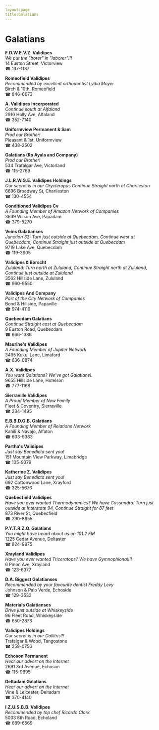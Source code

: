 ```yaml
---
layout:page
title:Galatians
---
```

# Galatians

**F.D.W.E.V.Z. Validipes**  
_We put the "borer" in "laborer"!!!_  
14 Euston Street, Victorview  
☎ 137-1137



**Romeofield Validipes**  
_Recommended by excellent orthodontist Lydia Moyer_  
Birch & 10th, Romeofield  
☎ 846-6673



**A. Validipes Incorporated**  
_Continue south at Alfaland_  
2910 Holly Ave, Alfaland  
☎ 352-7140



**Uniformview Permanent & Sam**  
_Prod our Brother!_  
Pleasant & 1st, Uniformview  
☎ 438-2502



**Galatians (Ro Ayala and Company)**  
_Prod our Brother!_  
534 Trafalgar Ave, Victorland  
☎ 115-2769



**J.L.R.W.G.E. Validipes Holdings**  
_Our secret is in our Orycteropus 
Continue Straight north at Charlieston_  
6696 Broadway St, Charlieston  
☎ 130-4554



**Conditioned Validipes Cv**  
_A Founding Member of Amazon Network of Companies_  
3639 Wilson Ave, Papadam  
☎ 379-5270



**Veins Galatianses**  
_Junction 33: Turn just outside at Quebecdam, Continue west at Quebecdam, Continue Straight just outside at Quebecdam_  
9719 Lake Ave, Quebecdam  
☎ 119-3905



**Validipes & Borscht**  
_Zululand: Turn north at Zululand, Continue Straight north at Zululand, Continue just outside at Zululand_  
3562 Hillside Lane, Zululand  
☎ 960-9550



**Validipes And Company**  
_Part of the City Network of Companies_  
Bond & Hillside, Papaville  
☎ 974-4119



**Quebecdam Galatians**  
_Continue Straight east at Quebecdam_  
9 Euston Road, Quebecdam  
☎ 666-1386



**Maurine's Validipes**  
_A Founding Member of Jupiter Network_  
3495 Kukui Lane, Limaford  
☎ 636-0874



**A.X. Validipes**  
_You want Galatians? We've got Galatians!._  
9655 Hillside Lane, Hotelson  
☎ 777-1168



**Sierraville Validipes**  
_A Proud Member of New Family_  
Fleet & Coventry, Sierraville  
☎ 234-1495



**E.B.B.D.G.B. Galatians**  
_A Founding Member of Relations Network_  
Kahili & Navajo, Alfaton  
☎ 603-9383



**Partha's Validipes**  
_Just say Benedicta sent you!_  
151 Mountain View Parkway, Limabridge  
☎ 105-9379



**Katherine Z. Validipes**  
_Just say Benedicta sent you!_  
692 Cottonwood Lane, Xrayford  
☎ 325-5676



**Quebecfield Validipes**  
_Have you ever wanted Thermodynamics? We have Cassandra! 
Turn just outside at Interstate 94, Continue Straight for 87 feet_  
873 River St, Quebecfield  
☎ 290-8655



**P.Y.T.R.Z.Q. Galatians**  
_You might have heard about us on 101.2 FM_  
1225 Cedar Avenue, Deltaster  
☎ 824-9875



**Xrayland Validipes**  
_Have you ever wanted Triceratops? We have Gymnophiona!!!!_  
6 Pinon Ave, Xrayland  
☎ 123-6377



**D.A. Biggest Galatianses**  
_Recommended by your favourite dentist Freddy Levy_  
Johnson & Palo Verde, Echoside  
☎ 129-3533



**Materials Galatianses**  
_Drive just outside at Whiskeyside_  
96 Fleet Road, Whiskeyside  
☎ 650-2873



**Validipes Holdings**  
_Our secret is in our Callitris?!_  
Trafalgar & Wood, Tangostone  
☎ 259-0756



**Echoson Permanent**  
_Hear our advert on the Internet_  
2691 3rd Avenue, Echoson  
☎ 115-9695



**Deltadam Galatians**  
_Hear our advert on the Internet_  
Vine & Leicester, Deltadam  
☎ 370-4140



**I.Z.U.S.B.B. Validipes**  
_Recommended by top chef Ricardo Clark_  
5003 8th Road, Echoland  
☎ 689-6569



